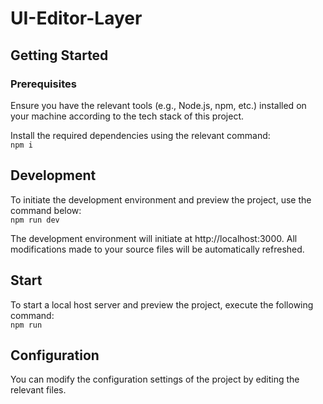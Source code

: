 # UI-Editor-Layer

## Getting Started

### Prerequisites
Ensure you have the relevant tools (e.g., Node.js, npm, etc.) installed on your machine according to the tech stack of this project.

Install the required dependencies using the relevant command:  
`npm i`

## Development

To initiate the development environment and preview the project, use the command below:  
`npm run dev`

The development environment will initiate at http://localhost:3000. All modifications made to your source files will be automatically refreshed.

## Start

To start a local host server and preview the project, execute the following command:  
`npm run`

## Configuration

You can modify the configuration settings of the project by editing the relevant files.